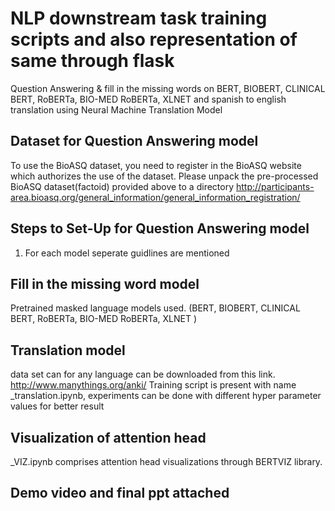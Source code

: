 # NLP downstream task training scripts and also representation of same through flask

Question Answering & fill in the missing words on BERT, BIOBERT, CLINICAL BERT, RoBERTa, BIO-MED RoBERTa, XLNET and spanish to english translation using Neural Machine Translation Model

## Dataset for Question Answering model
To use the BioASQ dataset, you need to register in the BioASQ website which authorizes the use of the dataset. Please unpack the pre-processed BioASQ dataset(factoid) provided above to a directory http://participants-area.bioasq.org/general_information/general_information_registration/

 
## Steps to Set-Up for Question Answering model

 1. For each model seperate guidlines are mentioned

## Fill in the missing word model
  Pretrained masked language models used. (BERT, BIOBERT, CLINICAL BERT, RoBERTa, BIO-MED RoBERTa, XLNET )
  
## Translation model
 data set can for any language can be downloaded from this link. http://www.manythings.org/anki/
 Training script is present with name _translation.ipynb, experiments can be done with different hyper parameter values for better result
 
## Visualization of attention head
 _VIZ.ipynb comprises attention head visualizations through BERTVIZ library. 
 
## Demo video and final ppt attached
 







